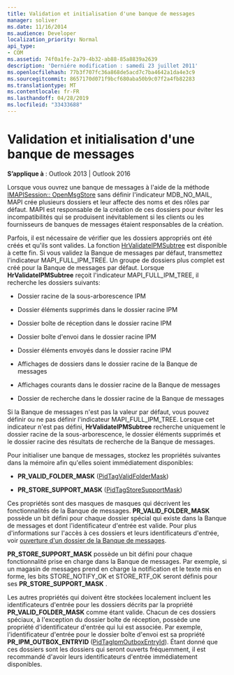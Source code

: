 ```yaml
---
title: Validation et initialisation d'une banque de messages
manager: soliver
ms.date: 11/16/2014
ms.audience: Developer
localization_priority: Normal
api_type:
- COM
ms.assetid: 74f0a1fe-2a79-4b32-ab88-85a8839a2639
description: 'Derniére modification : samedi 23 juillet 2011'
ms.openlocfilehash: 77b3f707fc36a868de5acd7c7ba4642a1da4e3c9
ms.sourcegitcommit: 8657170d071f9bcf680aba50b9c07f2a4fb82283
ms.translationtype: MT
ms.contentlocale: fr-FR
ms.lasthandoff: 04/28/2019
ms.locfileid: "33433688"
---
```

# <a name="validating-and-initializing-a-message-store"></a>Validation et initialisation d'une banque de messages

  
  
**S’applique à** : Outlook 2013 | Outlook 2016 
  
Lorsque vous ouvrez une banque de messages à l'aide de la méthode [IMAPISession:: OpenMsgStore](imapisession-openmsgstore.md) sans définir l'indicateur MDB_NO_MAIL, MAPI crée plusieurs dossiers et leur affecte des noms et des rôles par défaut. MAPI est responsable de la création de ces dossiers pour éviter les incompatibilités qui se produisent inévitablement si les clients ou les fournisseurs de banques de messages étaient responsables de la création. 
  
Parfois, il est nécessaire de vérifier que les dossiers appropriés ont été créés et qu'ils sont valides. La fonction [HrValidateIPMSubtree](hrvalidateipmsubtree.md) est disponible à cette fin. Si vous validez la Banque de messages par défaut, transmettez l'indicateur MAPI_FULL_IPM_TREE. Un groupe de dossiers plus complet est créé pour la Banque de messages par défaut. Lorsque **HrValidateIPMSubtree** reçoit l'indicateur MAPI_FULL_IPM_TREE, il recherche les dossiers suivants: 
  
- Dossier racine de la sous-arborescence IPM
    
- Dossier éléments supprimés dans le dossier racine IPM
    
- Dossier boîte de réception dans le dossier racine IPM
    
- Dossier boîte d'envoi dans le dossier racine IPM
    
- Dossier éléments envoyés dans le dossier racine IPM
    
- Affichages de dossiers dans le dossier racine de la Banque de messages
    
- Affichages courants dans le dossier racine de la Banque de messages
    
- Dossier de recherche dans le dossier racine de la Banque de messages
    
Si la Banque de messages n'est pas la valeur par défaut, vous pouvez définir ou ne pas définir l'indicateur MAPI_FULL_IPM_TREE. Lorsque cet indicateur n'est pas défini, **HrValidateIPMSubtree** recherche uniquement le dossier racine de la sous-arborescence, le dossier éléments supprimés et le dossier racine des résultats de recherche de la Banque de messages. 
  
Pour initialiser une banque de messages, stockez les propriétés suivantes dans la mémoire afin qu'elles soient immédiatement disponibles:
  
- **PR_VALID_FOLDER_MASK** ([PidTagValidFolderMask](pidtagvalidfoldermask-canonical-property.md))
    
- **PR_STORE_SUPPORT_MASK** ([PidTagStoreSupportMask](pidtagstoresupportmask-canonical-property.md))
    
Ces propriétés sont des masques de masques qui décrivent les fonctionnalités de la Banque de messages. **PR_VALID_FOLDER_MASK** possède un bit défini pour chaque dossier spécial qui existe dans la Banque de messages et dont l'identificateur d'entrée est valide. Pour plus d'informations sur l'accès à ces dossiers et leurs identificateurs d'entrée, voir [ouverture d'un dossier de la Banque de messages](opening-a-message-store-folder.md). 
  
 **PR_STORE_SUPPORT_MASK** possède un bit défini pour chaque fonctionnalité prise en charge dans la Banque de messages. Par exemple, si un magasin de messages prend en charge la notification et le texte mis en forme, les bits STORE_NOTIFY_OK et STORE_RTF_OK seront définis pour ses **PR_STORE_SUPPORT_MASK** . 
  
Les autres propriétés qui doivent être stockées localement incluent les identificateurs d'entrée pour les dossiers décrits par la propriété **PR_VALID_FOLDER_MASK** comme étant valide. Chacun de ces dossiers spéciaux, à l'exception du dossier boîte de réception, possède une propriété d'identificateur d'entrée qui lui est associée. Par exemple, l'identificateur d'entrée pour le dossier boîte d'envoi est sa propriété **PR_IPM_OUTBOX_ENTRYID** ([PidTagIpmOutboxEntryId](pidtagipmoutboxentryid-canonical-property.md)). Étant donné que ces dossiers sont les dossiers qui seront ouverts fréquemment, il est recommandé d'avoir leurs identificateurs d'entrée immédiatement disponibles.
  

